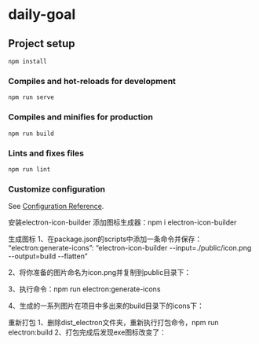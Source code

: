 # daily-goal

## Project setup
```
npm install
```

### Compiles and hot-reloads for development
```
npm run serve
```

### Compiles and minifies for production
```
npm run build
```

### Lints and fixes files
```
npm run lint
```

### Customize configuration
See [Configuration Reference](https://cli.vuejs.org/config/).

安装electron-icon-builder
添加图标生成器：npm i electron-icon-builder

生成图标
1、在package.json的scripts中添加一条命令并保存：
“electron:generate-icons”: “electron-icon-builder --input=./public/icon.png --output=build --flatten”

2、将你准备的图片命名为icon.png并复制到public目录下：

3、执行命令：npm run electron:generate-icons

4、生成的一系列图片在项目中多出来的build目录下的icons下：

重新打包
1、删除dist_electron文件夹，重新执行打包命令，npm run electron:build
2、打包完成后发现exe图标改变了：



